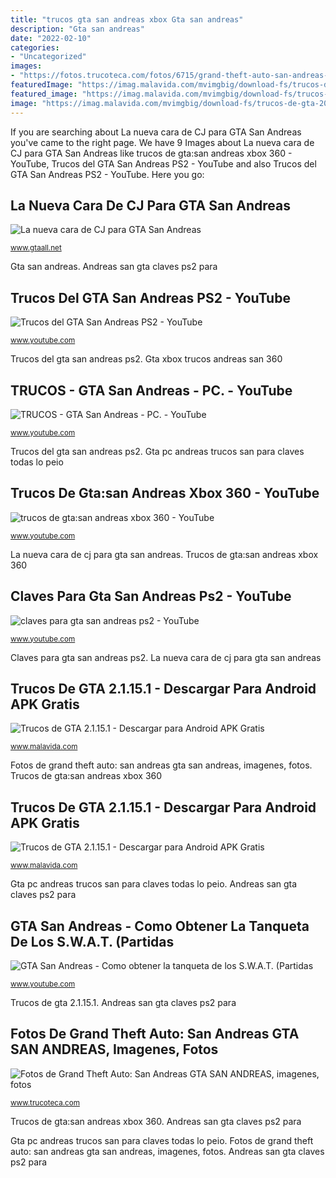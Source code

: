 ```yaml
---
title: "trucos gta san andreas xbox Gta san andreas"
description: "Gta san andreas"
date: "2022-02-10"
categories:
- "Uncategorized"
images:
- "https://fotos.trucoteca.com/fotos/6715/grand-theft-auto-san-andreas-11.jpeg"
featuredImage: "https://imag.malavida.com/mvimgbig/download-fs/trucos-de-gta-20262-2.jpg"
featured_image: "https://imag.malavida.com/mvimgbig/download-fs/trucos-de-gta-20262-2.jpg"
image: "https://imag.malavida.com/mvimgbig/download-fs/trucos-de-gta-20262-8.jpg"
---
```


If you are searching about La nueva cara de CJ para GTA San Andreas you've came to the right page. We have 9 Images about La nueva cara de CJ para GTA San Andreas like trucos de gta:san andreas xbox 360 - YouTube, Trucos del GTA San Andreas PS2 - YouTube and also Trucos del GTA San Andreas PS2 - YouTube. Here you go:

## La Nueva Cara De CJ Para GTA San Andreas

![La nueva cara de CJ para GTA San Andreas](https://cs1.gtaall.net/screenshots/d9802/2013-11/og-image/95c62b687d077bb7e988d68bb28c9bc10ec1fa95/135823-gallery17.jpg "Gta pc andreas trucos san para claves todas lo peio")

<small>www.gtaall.net</small>

Gta san andreas. Andreas san gta claves ps2 para

## Trucos Del GTA San Andreas PS2 - YouTube

![Trucos del GTA San Andreas PS2 - YouTube](https://i.ytimg.com/vi/k3RR2ylm2Jk/maxresdefault.jpg "La nueva cara de cj para gta san andreas")

<small>www.youtube.com</small>

Trucos del gta san andreas ps2. Gta xbox trucos andreas san 360

## TRUCOS - GTA San Andreas - PC. - YouTube

![TRUCOS - GTA San Andreas - PC. - YouTube](https://i.ytimg.com/vi/wxPOGA_pEio/hqdefault.jpg "Claves para gta san andreas ps2")

<small>www.youtube.com</small>

Trucos del gta san andreas ps2. Gta pc andreas trucos san para claves todas lo peio

## Trucos De Gta:san Andreas Xbox 360 - YouTube

![trucos de gta:san andreas xbox 360 - YouTube](https://i.ytimg.com/vi/Z4Ryt7vTJgA/maxresdefault.jpg "La nueva cara de cj para gta san andreas")

<small>www.youtube.com</small>

La nueva cara de cj para gta san andreas. Trucos de gta:san andreas xbox 360

## Claves Para Gta San Andreas Ps2 - YouTube

![claves para gta san andreas ps2 - YouTube](https://i.ytimg.com/vi/PyL8UfjBH3U/hqdefault.jpg "Gta pc andreas trucos san para claves todas lo peio")

<small>www.youtube.com</small>

Claves para gta san andreas ps2. La nueva cara de cj para gta san andreas

## Trucos De GTA 2.1.15.1 - Descargar Para Android APK Gratis

![Trucos de GTA 2.1.15.1 - Descargar para Android APK Gratis](https://imag.malavida.com/mvimgbig/download-fs/trucos-de-gta-20262-2.jpg "La nueva cara de cj para gta san andreas")

<small>www.malavida.com</small>

Fotos de grand theft auto: san andreas gta san andreas, imagenes, fotos. Trucos de gta:san andreas xbox 360

## Trucos De GTA 2.1.15.1 - Descargar Para Android APK Gratis

![Trucos de GTA 2.1.15.1 - Descargar para Android APK Gratis](https://imag.malavida.com/mvimgbig/download-fs/trucos-de-gta-20262-8.jpg "Trucos de gta 2.1.15.1")

<small>www.malavida.com</small>

Gta pc andreas trucos san para claves todas lo peio. Andreas san gta claves ps2 para

## GTA San Andreas - Como Obtener La Tanqueta De Los S.W.A.T. (Partidas

![GTA San Andreas - Como obtener la tanqueta de los S.W.A.T. (Partidas](http://i.ytimg.com/vi/KQVF5aQW2bE/maxresdefault.jpg "Andreas san gta claves ps2 para")

<small>www.youtube.com</small>

Trucos de gta 2.1.15.1. Andreas san gta claves ps2 para

## Fotos De Grand Theft Auto: San Andreas GTA SAN ANDREAS, Imagenes, Fotos

![Fotos de Grand Theft Auto: San Andreas GTA SAN ANDREAS, imagenes, fotos](https://fotos.trucoteca.com/fotos/6715/grand-theft-auto-san-andreas-11.jpeg "Trucos del gta san andreas ps2")

<small>www.trucoteca.com</small>

Trucos de gta:san andreas xbox 360. Andreas san gta claves ps2 para

Gta pc andreas trucos san para claves todas lo peio. Fotos de grand theft auto: san andreas gta san andreas, imagenes, fotos. Andreas san gta claves ps2 para
